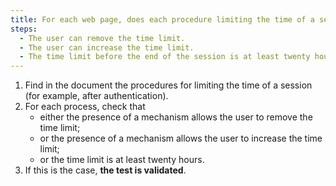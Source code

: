 ```yaml
---
title: For each web page, does each procedure limiting the time of a session meet one of these conditions (excluding special cases)?
steps:
  - The user can remove the time limit.
  - The user can increase the time limit.
  - The time limit before the end of the session is at least twenty hours.
---
```


1. Find in the document the procedures for limiting the time of a session (for example, after authentication).
2. For each process, check that
   - either the presence of a mechanism allows the user to remove the time limit;
   - or the presence of a mechanism allows the user to increase the time limit;
   - or the time limit is at least twenty hours.
3. If this is the case, **the test is validated**.